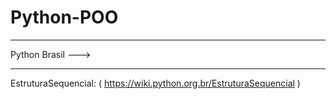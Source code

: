 # Python-POO
______________________________________________________________________________________________________________________________
Python Brasil ---> 
______________________________________________________________________________________________________________________________

EstruturaSequencial:
       ( https://wiki.python.org.br/EstruturaSequencial )

